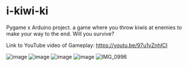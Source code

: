 # i-kiwi-ki
Pygame x Arduino project. a game where you throw kiwis at enemies to make your way to the end. Will you survive?

Link to YouTube video of Gameplay: https://youtu.be/97u1vZnhICI

![image](https://user-images.githubusercontent.com/65046727/211455166-6cb84478-d783-4e9d-90a5-8ff686f2b160.png)
![image](https://user-images.githubusercontent.com/65046727/211455213-c1809476-5104-45a2-affe-74b7484f54e9.png)
![image](https://user-images.githubusercontent.com/65046727/211455404-ddf3d9b2-9153-4ed9-9207-5bffaa8dd661.png)
![image](https://user-images.githubusercontent.com/65046727/211455429-d2b5b199-e65b-4b34-a7e8-f0731e2731bd.png)
![IMG_0996](https://user-images.githubusercontent.com/65046727/212480389-f19d0891-0f14-4917-9b3d-b640e98bb7ec.jpg)
